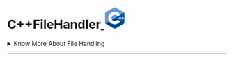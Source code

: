 # C++FileHandler<a href="https://www.w3schools.com/cpp/" target="_blank"> <img src="https://raw.githubusercontent.com/devicons/devicon/master/icons/cplusplus/cplusplus-original.svg" alt="cplusplus" width="50" height="50"/> </a>
<details>
<summary>
Know More About File Handling
  <hr></hr>
</summary>
<div><img src="https://github.com/OPTIMUS-PRIME2001/C-FileHandler/blob/fe8a4827384839dbc4c4097903fac90eb37b72b0/PNG/File%20input%20Output.png"  align="right">
<p align="left">
<h3>📂What is file?</h3>
<i>Ans: A file itself is a bunch of bytes stored on some storage device. Most Computer Programs work with files to store information permanently</i>
<h3> 🌊What is Stream?</h3>
<i>Ans: A Stream is a Sequence of bytes (binary datas) flowing in the lowest level</i>
<ul><li>The Stream that supplies data to the program from the file is known as <i><b>Input Stream</i></b></li>
  <li>The Stream that receives data from the program is known as <i><b>Output Stream</i></b></li></ul>
  <b>To access datas of files through C++ we must include header file [!FSTREAM.H]
</p>
</div>
<hr></hr>
<h2 align=c"center">Functions of Class Fstream</h2>
<table>
  <tr>
    <th>Class</th><th>Functions</th>
  </tr>
  <tr>
    <td>filebuf</td><td>It sets the file buffers to read and write. It contains clse() and open() member functions in it</td>
  </tr>
  <tr>
    <td>fstreambase</td><td>This is the base class for fstream, ifstream and ofstream classes. Therefore, it provides operations common to these file streams.It also contains open() and close() functions.</td>
  </tr>
  <tr>
    <td>ifstream</td><td>Being an input file stream class, it provides input operations for file. It inherits the functions get(), getline(), read() and functions supporting random access (seekg() and tellg()) from istream class defined inside iostream.h file.</td>
  </tr>
  <tr>
    <td>ofstream</td><td>Being an output file stream class, it provides output operations. It inherits put() and write() functions along with functions supporting random access (seekp()and tellp()) from ostream class defined inside iostream.h file</td>
  </tr>
  <tr>
    <td>fstream</td><td>It is an input-output file stream class. It provides suppoert for simultaneous input and output operations. It inherits all the functions from istream and ostream classes through iostream class defined inside iostream.h file.</td>
  </tr>
</table>  
<hr></hr>
<h2>DATA FILES</h2>
The data files are the files that stoores data pertaining to a specific application, for later use.The data files can be stored in two ways:
<ul><li><b>TEXT FILES</b>Stores information in ASCII characters.In text files, each line of text is terminated,(delimited) with special characters known as EOL(End of line) characters.In text files some internal translations take place when this EOL character is read or written</li>
  <li><b>Binary file</b></li></ul>
</details>
